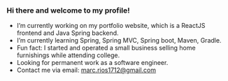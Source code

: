 ### Hi there and welcome to my profile!

- I’m currently working on my portfolio website, which is a ReactJS frontend and Java Spring backend. 
- I’m currently learning Spring, Spring MVC, Spring boot, Maven, Gradle.
- Fun fact: I started and operated a small business selling home furnishings while attending college.
- Looking for permanent work as a software engineer. 
- Contact me via email: marc.rios1712@gmail.com
<!--
**mkurmarc/mkurmarc** is a ✨ _special_ ✨ repository because its `README.md` (this file) appears on your GitHub profile.

Here are some ideas to get you started:

- 🔭 I’m currently working on ...
- 🌱 I’m currently learning ...
- 👯 I’m looking to collaborate on ...
- 🤔 I’m looking for help with ...
- 💬 Ask me about ...
- 📫 How to reach me: ...
- 😄 Pronouns: ...
- ⚡ Fun fact: ...
-->
